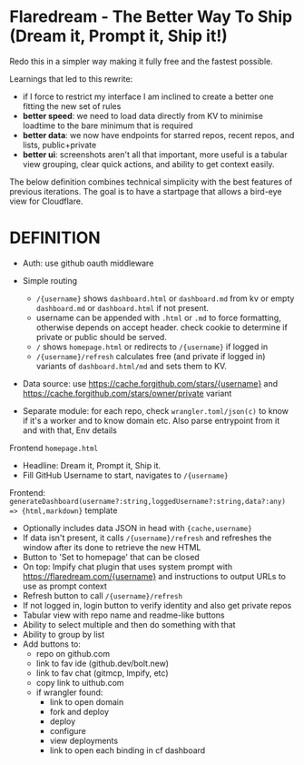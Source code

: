 # Flaredream - The Better Way To Ship (Dream it, Prompt it, Ship it!)

Redo this in a simpler way making it fully free and the fastest possible.

Learnings that led to this rewrite:

- if I force to restrict my interface I am inclined to create a better one fitting the new set of rules
- **better speed**: we need to load data directly from KV to minimise loadtime to the bare minimum that is required
- **better data**: we now have endpoints for starred repos, recent repos, and lists, public+private
- **better ui**: screenshots aren't all that important, more useful is a tabular view grouping, clear quick actions, and ability to get context easily.

The below definition combines technical simplicity with the best features of previous iterations. The goal is to have a startpage that allows a bird-eye view for Cloudflare.

# DEFINITION

- Auth: use github oauth middleware

- Simple routing
    - `/{username}` shows `dashboard.html` or `dashboard.md` from kv or empty `dashboard.md` or `dashboard.html` if not present.
    - username can be appended with `.html` or `.md` to force formatting, otherwise depends on accept header. check cookie to determine if private or public should be served.
    - `/` shows `homepage.html` or redirects to `/{username}` if logged in
    - `/{username}/refresh` calculates free (and private if logged in) variants of `dashboard.html/md` and sets them to KV.

- Data source: use https://cache.forgithub.com/stars/{username} and https://cache.forgithub.com/stars/owner/private variant

- Separate module: for each repo, check `wrangler.toml/json(c)` to know if it's a worker and to know domain etc. Also parse entrypoint from it and with that, Env details

Frontend `homepage.html`

- Headline: Dream it, Prompt it, Ship it.
- Fill GitHub Username to start, navigates to `/{username}`

Frontend: `generateDashboard(username?:string,loggedUsername?:string,data?:any) => {html,markdown}` template

- Optionally includes data JSON in head with `{cache,username}`
- If data isn't present, it calls `/{username}/refresh` and refreshes the window after its done to retrieve the new HTML
- Button to 'Set to homepage' that can be closed
- On top: lmpify chat plugin that uses system prompt with https://flaredream.com/{username} and instructions to output URLs to use as prompt context
- Refresh button to call `/{username}/refresh`
- If not logged in, login button to verify identity and also get private repos
- Tabular view with repo name and readme-like buttons
- Ability to select multiple and then do something with that
- Ability to group by list
- Add buttons to:
    - repo on github.com
    - link to fav ide (github.dev/bolt.new)
    - link to fav chat (gitmcp, lmpify, etc)
    - copy link to uithub.com
    - if wrangler found:
        - link to open domain
        - fork and deploy
        - deploy
        - configure
        - view deployments
        - link to open each binding in cf dashboard


